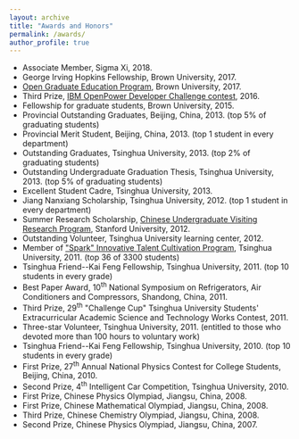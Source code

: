 ```yaml
---
layout: archive
title: "Awards and Honors"
permalink: /awards/
author_profile: true
---
```


- Associate Member, Sigma Xi, 2018.
- George Irving Hopkins Fellowship, Brown University, 2017.
- [Open Graduate Education Program](https://www.brown.edu/academics/gradschool/opengraduateeducation), Brown University, 2017.
- Third Prize, [IBM OpenPower Developer Challenge contest](https://openpowerfoundation.org/blogs/openpower-developer-challenge-finalists/), 2016.
- Fellowship for graduate students, Brown University, 2015.
- Provincial Outstanding Graduates, Beijing, China, 2013. (top 5% of graduating students)
- Provincial Merit Student, Beijing, China, 2013. (top 1 student in every department)
- Outstanding Graduates, Tsinghua University, 2013. (top 2% of graduating students)
- Outstanding Undergraduate Graduation Thesis, Tsinghua University, 2013. (top 5% of graduating students)
- Excellent Student Cadre, Tsinghua University, 2013.
- Jiang Nanxiang Scholarship, Tsinghua University, 2012. (top 1 student in every department)
- Summer Research Scholarship, [Chinese Undergraduate Visiting Research Program](https://engineering.stanford.edu/students-academics/programs/global-engineering-programs/chinese-ugvr), Stanford University, 2012.
- Outstanding Volunteer, Tsinghua University learning center, 2012.
- Member of ["Spark" Innovative Talent Cultivation Program](https://student.tsinghua.edu.cn/topic/xinghuo/index.html), Tsinghua University, 2011. (top 36 of 3300 students)
- Tsinghua Friend--Kai Feng Fellowship, Tsinghua University, 2011. (top 10 students in every grade)
- Best Paper Award, 10<sup>th</sup> National Symposium on Refrigerators, Air Conditioners and Compressors, Shandong, China, 2011.
- Third Prize, 29<sup>th</sup> "Challenge Cup" Tsinghua University Students' Extracurricular Academic Science and Technology Works Contest, 2011.
- Three-star Volunteer, Tsinghua University, 2011. (entitled to those who devoted more than 100 hours to voluntary work)
- Tsinghua Friend--Kai Feng Fellowship, Tsinghua University, 2010. (top 10 students in every grade)
- First Prize, 27<sup>th</sup> Annual National Physics Contest for College Students, Beijing, China, 2010.
- Second Prize, 4<sup>th</sup> Intelligent Car Competition, Tsinghua University, 2010.
- First Prize, Chinese Physics Olympiad, Jiangsu, China, 2008.
- First Prize, Chinese Mathematical Olympiad, Jiangsu, China, 2008.
- Third Prize, Chinese Chemistry Olympiad, Jiangsu, China, 2008.
- Second Prize, Chinese Physics Olympiad, Jiangsu, China, 2007.